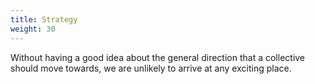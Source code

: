```yaml
---
title: Strategy
weight: 30
---
```


Without having a good idea about the general direction that a collective should move towards, we are unlikely to arrive at any exciting place.
